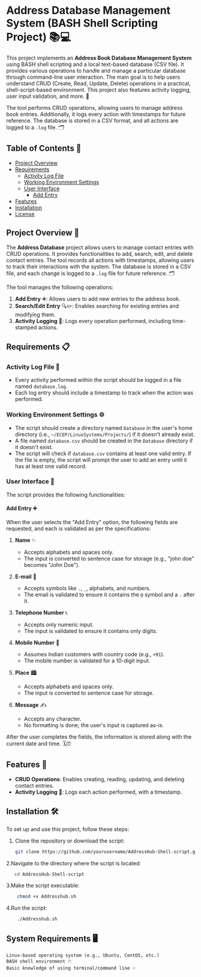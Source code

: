 # Address Database Management System (BASH Shell Scripting Project) 📚💻

This project implements an **Address Book Database Management System** using BASH shell scripting and a local text-based database (CSV file). It provides various operations to handle and manage a particular database through command-line user interaction. The main goal is to help users understand CRUD (Create, Read, Update, Delete) operations in a practical, shell-script-based environment. This project also features activity logging, user input validation, and more. 📝

The tool performs CRUD operations, allowing users to manage address book entries. Additionally, it logs every action with timestamps for future reference. The database is stored in a CSV format, and all actions are logged to a `.log` file. 🗂️

## Table of Contents 📑

- [Project Overview](#project-overview)
- [Requirements](#requirements)
  - [Activity Log File](#activity-log-file)
  - [Working Environment Settings](#working-environment-settings)
  - [User Interface](#user-interface)
    - [Add Entry](#add-entry)
- [Features](#features)
- [Installation](#installation)
- [License](#license)

## Project Overview 📂

The **Address Database** project allows users to manage contact entries with CRUD operations. It provides functionalities to add, search, edit, and delete contact entries. The tool records all actions with timestamps, allowing users to track their interactions with the system. The database is stored in a CSV file, and each change is logged to a `.log` file for future reference. 🗂️

The tool manages the following operations:
1. **Add Entry** ➕: Allows users to add new entries to the address book.
2. **Search/Edit Entry** 🔍✏️: Enables searching for existing entries and modifying them.
3. **Activity Logging** 📝: Logs every operation performed, including time-stamped actions.

## Requirements 📋

### Activity Log File 📝

- Every activity performed within the script should be logged in a file named `database.log`.
- Each log entry should include a timestamp to track when the action was performed.

### Working Environment Settings ⚙️

- The script should create a directory named `Database` in the user's home directory (i.e., `~/ECEP/LinuxSystems/Projects/`) if it doesn't already exist.
- A file named `database.csv` should be created in the `Database` directory if it doesn't exist.
- The script will check if `database.csv` contains at least one valid entry. If the file is empty, the script will prompt the user to add an entry until it has at least one valid record.

### User Interface 👤

The script provides the following functionalities:

#### Add Entry ➕
When the user selects the "Add Entry" option, the following fields are requested, and each is validated as per the specifications:

1. **Name** ✨
   - Accepts alphabets and spaces only.
   - The input is converted to sentence case for storage (e.g., "john doe" becomes "John Doe").

2. **E-mail** 📧
   - Accepts symbols like `.`, `_`, alphabets, and numbers.
   - The email is validated to ensure it contains the `@` symbol and a `.` after it.

3. **Telephone Number** 📞
   - Accepts only numeric input.
   - The input is validated to ensure it contains only digits.

4. **Mobile Number** 📱
   - Assumes Indian customers with country code (e.g., `+91`).
   - The mobile number is validated for a 10-digit input.

5. **Place** 🏙️
   - Accepts alphabets and spaces only.
   - The input is converted to sentence case for storage.

6. **Message** ✍️
   - Accepts any character.
   - No formatting is done; the user's input is captured as-is.

After the user completes the fields, the information is stored along with the current date and time. 🗓️⏰

## Features 🌟

- **CRUD Operations**: Enables creating, reading, updating, and deleting contact entries.
- **Activity Logging** 📜: Logs each action performed, with a timestamp.

## Installation 🛠️

To set up and use this project, follow these steps:

1. Clone the repository or download the script:
   ```bash
   git clone https://github.com/yourusername/AddressHub-Shell-script.git
    ```
2.Navigate to the directory where the script is located:
```bash
   cd AddressHub-Shell-script
   ```
3.Make the script executable:
```bash
    chmod +x Addresshub.sh
  ```
4.Run the script:
```bash
    ./Addresshub.sh
  ```
## System Requirements 🖥️

    Linux-based operating system (e.g., Ubuntu, CentOS, etc.)
    BASH shell environment 🖱️
    Basic knowledge of using terminal/command line 💡
